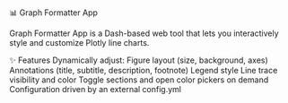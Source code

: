 📊 Graph Formatter App

Graph Formatter App is a Dash-based web tool that lets you interactively style and customize Plotly line charts.

✨ Features
Dynamically adjust:
Figure layout (size, background, axes)
Annotations (title, subtitle, description, footnote)
Legend style
Line trace visibility and color
Toggle sections and open color pickers on demand
Configuration driven by an external config.yml
